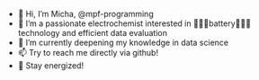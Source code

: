 - 👋 Hi, I’m Micha, @mpf-programming
- 👀 I’m a passionate electrochemist interested in 🔋🔋🔋battery🔋🔋🔋 technology and efficient data evaluation
- 🌱 I’m currently deepening my knowledge in data science
- 📫 Try to reach me directly via github! 
- 🔋 Stay energized!
<!---
mpf-programming/mpf-programming is a ✨ special ✨ repository because its `README.md` (this file) appears on your GitHub profile.
You can click the Preview link to take a look at your changes.
--->
